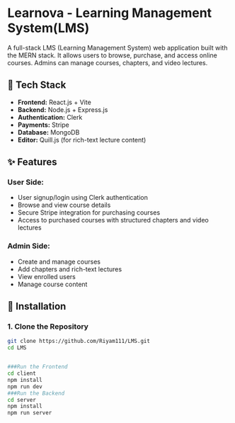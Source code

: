 # Learnova - Learning Management System(LMS)

A full-stack LMS (Learning Management System) web application built with the MERN stack. It allows users to browse, purchase, and access online courses. Admins can manage courses, chapters, and video lectures.

## 🚀 Tech Stack

- **Frontend:** React.js + Vite
- **Backend:** Node.js + Express.js
- **Authentication:** Clerk
- **Payments:** Stripe
- **Database:** MongoDB
- **Editor:** Quill.js (for rich-text lecture content)

## ✨ Features

### User Side:
- User signup/login using Clerk authentication
- Browse and view course details
- Secure Stripe integration for purchasing courses
- Access to purchased courses with structured chapters and video lectures

### Admin Side:
- Create and manage courses
- Add chapters and rich-text lectures
- View enrolled users
- Manage course content


## 🔧 Installation

### 1. Clone the Repository

```bash
git clone https://github.com/Riyam111/LMS.git
cd LMS


###Run the Frontend
cd client
npm install
npm run dev
###Run the Backend
cd server
npm install
npm run server
